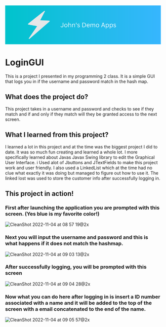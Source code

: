 ![John's Demo Banner](JohnsDemoBanner.png)

# LoginGUI
This is a project I presented in my programming 2 class. It is a simple GUI that logs you in if the username and password match in the hash map.

## What does the project do?
This project takes in a username and password and checks to see if they match and if and only if they match will they be granted access to the next screen.

## What I learned from this project?
I learned a lot in this project and at the time was the biggest project I did to date. It was so much fun creating and learned a whole lot.
I more specifically learned about Javas Javax Swing library to edit the Graphical User Interface. i Used alot of Jbuttons and JTextFields to make this project work and user friendly. I also used a LinkedList which at the time had no clue what exactly it was doing but managed to figure out how to use it.
The linked lost was used to store the customer info after successfully logging in. 

## This project in action!

### First after launching the application you are prompted with this screen. (Yes blue is my favorite color!)


<img width="460" alt="CleanShot 2022-11-04 at 08 57 19@2x" src="https://user-images.githubusercontent.com/47955658/199977919-8af0362f-19bc-4a61-912f-c274b08db779.png">


### Next you will input the username and password and this is what happens if it does not match the hashmap.

<img width="448" alt="CleanShot 2022-11-04 at 09 03 13@2x" src="https://user-images.githubusercontent.com/47955658/199978981-da7f083d-49d7-4efe-8146-d301ea983719.png">


### After successfully logging, you will be prompted with this screen

<img width="733" alt="CleanShot 2022-11-04 at 09 04 28@2x" src="https://user-images.githubusercontent.com/47955658/199979156-0009af5b-517a-4a28-be49-66624103eb12.png">

### Now what you can do here after logging in is insert a ID number associated with a name and it will be added to the top of the screen with a email concatenated to the end of the name. 

<img width="745" alt="CleanShot 2022-11-04 at 09 05 57@2x" src="https://user-images.githubusercontent.com/47955658/199979395-831ace9a-e121-4b5b-8378-b12427458aea.png">
